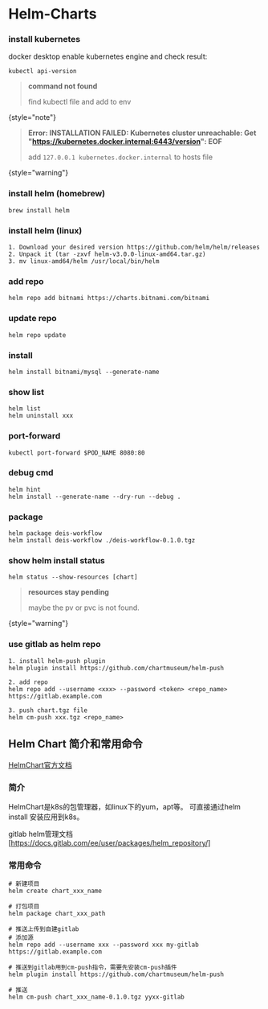 # Helm-Charts

### install kubernetes

docker desktop enable kubernetes engine and check result:
```Shell
kubectl api-version
```

> **command not found**
>
> find kubectl file and add to env
>
{style="note"}

> **Error: INSTALLATION FAILED: Kubernetes cluster unreachable: Get "https://kubernetes.docker.internal:6443/version": EOF**
>
> add `127.0.0.1 kubernetes.docker.internal` to hosts file
>
{style="warning"}

### install helm (homebrew)

```Shell
brew install helm
```

### install helm (linux)

```Shell
1. Download your desired version https://github.com/helm/helm/releases
2. Unpack it (tar -zxvf helm-v3.0.0-linux-amd64.tar.gz)
3. mv linux-amd64/helm /usr/local/bin/helm
```

### add repo

```Shell
helm repo add bitnami https://charts.bitnami.com/bitnami
```

### update repo
```Shell
helm repo update 
```

### install
```Shell
helm install bitnami/mysql --generate-name
```

### show list
```Shell
helm list
helm uninstall xxx
```

### port-forward
```Shell
kubectl port-forward $POD_NAME 8080:80
```

### debug cmd
```Shell
helm hint
helm install --generate-name --dry-run --debug . 
```

### package
```Shell
helm package deis-workflow
helm install deis-workflow ./deis-workflow-0.1.0.tgz
```

### show helm install status
```Shell
helm status --show-resources [chart]
```


> **resources stay pending**
>
> maybe the pv or pvc is not found.
>
{style="warning"}


### use gitlab as helm repo
```Shell
1. install helm-push plugin
helm plugin install https://github.com/chartmuseum/helm-push

2. add repo
helm repo add --username <xxx> --password <token> <repo_name> https://gitlab.example.com

3. push chart.tgz file
helm cm-push xxx.tgz <repo_name>
```

## Helm Chart 简介和常用命令

[HelmChart官方文档](https://helm.sh/zh/docs/)

### 简介

HelmChart是k8s的包管理器，如linux下的yum，apt等。
可直接通过helm install 安装应用到k8s。

gitlab helm管理文档[https://docs.gitlab.com/ee/user/packages/helm_repository/]

### 常用命令

```Shell
# 新建项目
helm create chart_xxx_name

# 打包项目
helm package chart_xxx_path

# 推送上传到自建gitlab
# 添加源
helm repo add --username xxx --password xxx my-gitlab https://gitlab.example.com

# 推送到gitlab用到cm-push指令，需要先安装cm-push插件
helm plugin install https://github.com/chartmuseum/helm-push

# 推送
helm cm-push chart_xxx_name-0.1.0.tgz yyxx-gitlab
```


